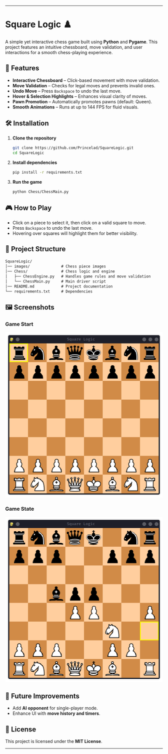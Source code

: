
---
# Square Logic ♟️  

A simple yet interactive chess game built using **Python** and **Pygame**. This project features an intuitive chessboard, move validation, and user interactions for a smooth chess-playing experience.  

## 📌 Features  

- **Interactive Chessboard** – Click-based movement with move validation.  
- **Move Validation** – Checks for legal moves and prevents invalid ones.  
- **Undo Move** – Press `Backspace` to undo the last move.  
- **Hover & Selection Highlights** – Enhances visual clarity of moves.  
- **Pawn Promotion** – Automatically promotes pawns (default: Queen).  
- **Smooth Animations** – Runs at up to 144 FPS for fluid visuals.  

## 🛠️ Installation  

1. **Clone the repository**  
   ```bash
   git clone https://github.com/Princelad/SquareLogic.git
   cd SquareLogic
   ```  
2. **Install dependencies**  
   ```bash
   pip install -r requirements.txt
   ```  
3. **Run the game**  
   ```bash
   python Chess/ChessMain.py
   ```  

## 🎮 How to Play  

- Click on a piece to select it, then click on a valid square to move.  
- Press `Backspace` to undo the last move.  
- Hovering over squares will highlight them for better visibility.  

## 📁 Project Structure  

```
SquareLogic/
│── images/              # Chess piece images
│── Chess/               # Chess logic and engine
│   ├── ChessEngine.py   # Handles game rules and move validation
│   └── ChessMain.py     # Main driver script
│── README.md            # Project documentation
└── requirements.txt     # Dependencies
```

## 🖼️ Screenshots  

### Game Start
![Game Start](project-images/Game_start.png)

### Game State
![Game State](project-images/Game_state.png)
## 🚀 Future Improvements  

- Add **AI opponent** for single-player mode.   
- Enhance UI with **move history and timers**.  

## 📜 License  

This project is licensed under the **MIT License**.  

---
